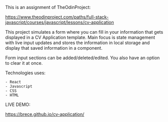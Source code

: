 This is an assignment of TheOdinProject:

   https://www.theodinproject.com/paths/full-stack-javascript/courses/javascript/lessons/cv-application

This project simulates a form where you can fill in your information that gets displayed in a CV Application template. Main focus is state management with live input updates and stores the information in local storage and display that saved information in a component.

Form input sections can be added/deleted/edited. You also have an option to clear it at once.

Technologies uses:

    - React
    - Javascript
    - CSS
    - HTML


LIVE DEMO:

https://brece.github.io/cv-application/
